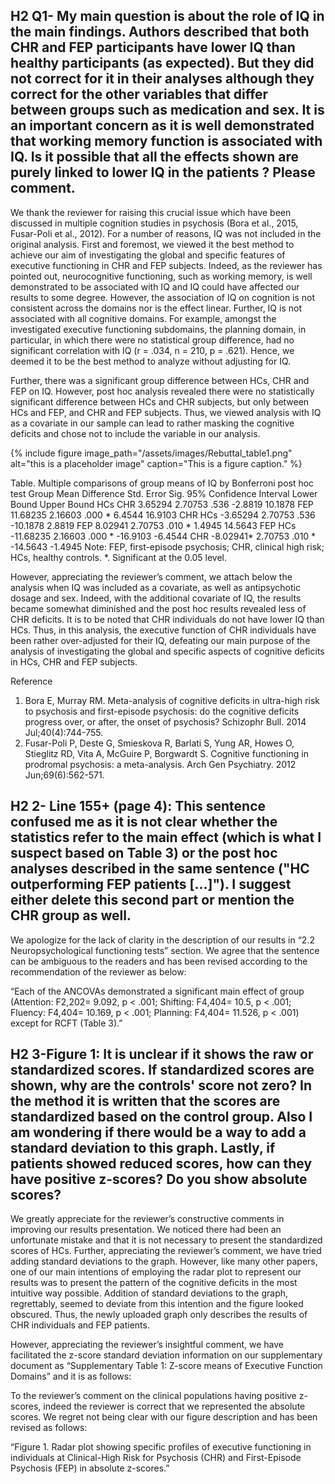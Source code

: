 ## H2 Q1- My main question is about the role of IQ in the main findings. Authors described that both CHR and FEP participants have lower IQ than healthy participants (as expected). But they did not correct for it in their analyses although they correct for the other variables that differ between groups such as medication and sex. It is an important concern as it is well demonstrated that working memory function is associated with IQ. Is it possible that all the effects shown are purely linked to lower IQ in the patients ? Please comment. 

We thank the reviewer for raising this crucial issue which have been discussed in multiple cognition studies in psychosis (Bora et al., 2015, Fusar-Poli et al., 2012). For a number of reasons, IQ was not included in the original analysis. First and foremost, we viewed it the best method to achieve our aim of investigating the global and specific features of executive functioning in CHR and FEP subjects. Indeed, as the reviewer has pointed out, neurocognitive functioning, such as working memory, is well demonstrated to be associated with IQ and IQ could have affected our results to some degree. However, the association of IQ on cognition is not consistent across the domains nor is the effect linear. Further, IQ is not associated with all cognitive domains. For example, amongst the investigated executive functioning subdomains, the planning domain, in particular, in which there were no statistical group difference, had no significant correlation with IQ (r = .034, n = 210, p = .621). Hence, we deemed it to be the best method to analyze without adjusting for IQ. 

Further, there was a significant group difference between HCs, CHR and FEP on IQ. However, post hoc analysis revealed there were no statistically significant difference between HCs and CHR subjects, but only between HCs and FEP, and CHR and FEP subjects. Thus, we viewed analysis with IQ as a covariate in our sample can lead to rather masking the cognitive deficits and chose not to include the variable in our analysis.

{% include figure image_path="/assets/images/Rebuttal_table1.png" alt="this is a placeholder image" caption="This is a figure caption." %}

Table. Multiple comparisons of group means of IQ by Bonferroni post hoc test
Group	Mean 
Difference	Std. Error	Sig.	95% Confidence Interval
				Lower Bound	Upper Bound
HCs	CHR	3.65294	2.70753	.536	-2.8819	10.1878
	FEP	11.68235	2.16603	.000 *	6.4544	16.9103
CHR	HCs	-3.65294	2.70753	.536	-10.1878	2.8819
	FEP	8.02941	2.70753	.010 *	1.4945	14.5643
FEP	HCs	-11.68235	2.16603	.000 *	-16.9103	-6.4544
	CHR	-8.02941*	2.70753	.010 *	-14.5643	-1.4945
Note: FEP, first-episode psychosis; CHR, clinical high risk; HCs, healthy controls.
*. Significant at the 0.05 level.



However, appreciating the reviewer’s comment, we attach below the analysis when IQ was included as a covariate, as well as antipsychotic dosage and sex. Indeed, with the additional covariate of IQ, the results became somewhat diminished and the post hoc results revealed less of CHR deficits. It is to be noted that CHR individuals do not have lower IQ than HCs. Thus, in this analysis, the executive function of CHR individuals have been rather over-adjusted for their IQ, defeating our main purpose of the analysis of investigating the global and specific aspects of cognitive deficits in HCs, CHR and FEP subjects.



Reference 
1. Bora E, Murray RM. Meta-analysis of cognitive deficits in ultra-high risk to psychosis and first-episode psychosis: do the cognitive deficits progress over, or after, the onset of psychosis? Schizophr Bull. 2014 Jul;40(4):744-755.
2. Fusar-Poli P, Deste G, Smieskova R, Barlati S, Yung AR, Howes O, Stieglitz RD, Vita A, McGuire P, Borgwardt S. Cognitive functioning in prodromal psychosis: a meta-analysis. Arch Gen Psychiatry. 2012 Jun;69(6):562-571. 

## H2 2- Line 155+ (page 4): This sentence confused me as it is not clear whether the statistics refer to the main effect (which is what I suspect based on Table 3) or the post hoc analyses described in the same sentence ("HC outperforming FEP patients [...]"). I suggest either delete this second part or mention the CHR group as well.

We apologize for the lack of clarity in the description of our results in “2.2 Neuropsychological functioning tests” section. We agree that the sentence can be ambiguous to the readers and has been revised according to the recommendation of the reviewer as below:

“Each of the ANCOVAs demonstrated a significant main effect of group (Attention: F2,202= 9.092, p < .001; Shifting: F4,404= 10.5, p < .001; Fluency: F4,404= 10.169, p < .001; Planning: F4,404= 11.526, p < .001) except for RCFT (Table 3).”


## H2 3-Figure 1: It is unclear if it shows the raw or standardized scores. If standardized scores are shown, why are the controls' score not zero? In the method it is written that the scores are standardized based on the control group. Also I am wondering if there would be a way to add a standard deviation to this graph. Lastly, if patients showed reduced scores, how can they have positive z-scores? Do you show absolute scores?

We greatly appreciate for the reviewer’s constructive comments in improving our results presentation. We noticed there had been an unfortunate mistake and that it is not necessary to present the standardized scores of HCs. Further, appreciating the reviewer’s comment, we have tried adding standard deviations to the graph. However, like many other papers, one of our main intentions of employing the radar plot to represent our results was to present the pattern of the cognitive deficits in the most intuitive way possible. Addition of standard deviations to the graph, regrettably, seemed to deviate from this intention and the figure looked obscured. Thus, the newly uploaded graph only describes the results of CHR individuals and FEP patients.

However, appreciating the reviewer’s insightful comment, we have facilitated the z-score standard deviation information on our supplementary document as “Supplementary Table 1: Z-score means of Executive Function Domains” and it is as follows:


To the reviewer’s comment on the clinical populations having positive z-scores, indeed the reviewer is correct that we represented the absolute scores. We regret not being clear with our figure description and has been revised as follows: 

“Figure 1. Radar plot showing specific profiles of executive functioning in individuals at Clinical-High Risk for Psychosis (CHR) and First-Episode Psychosis (FEP) in absolute z-scores.” 
